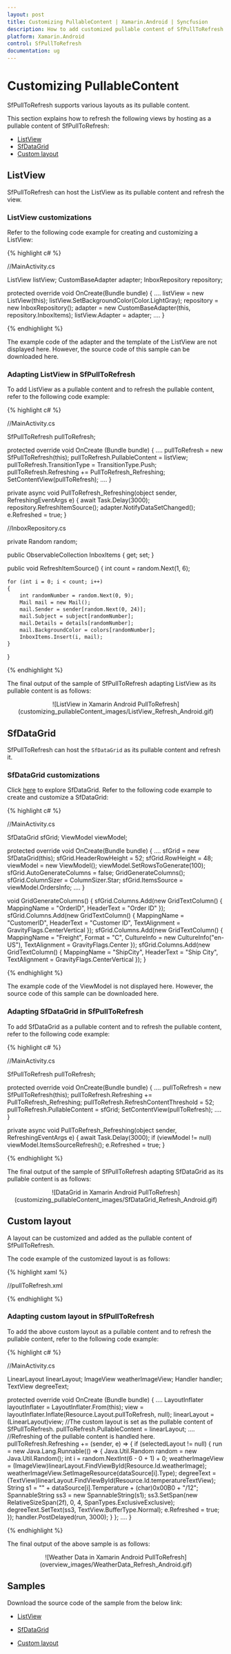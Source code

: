 ```yaml
---
layout: post
title: Customizing PullableContent | Xamarin.Android | Syncfusion
description: How to add customized pullable content of SfPullToRefresh and refresh it in Xamarin.Android DataGrid (SfDataGrid).
platform: Xamarin.Android
control: SfPullToRefresh
documentation: ug
--- 
```


# Customizing PullableContent

SfPullToRefresh supports various layouts as its pullable content. 

This section explains how to refresh the following views by hosting as a pullable content of SfPullToRefresh:

* [ListView](#listview) 
* [SfDataGrid](#sfdatagrid) 
* [Custom layout](#custom-layout) 

## ListView

SfPullToRefresh can host the ListView as its pullable content and refresh the view. 

### ListView customizations

Refer to the following code example for creating and customizing a ListView: 

{% highlight c# %}

//MainActivity.cs

ListView listView;
CustomBaseAdapter adapter;
InboxRepository repository;

protected override void OnCreate(Bundle bundle)
{
    ....
    listView = new ListView(this);
    listView.SetBackgroundColor(Color.LightGray);
    repository = new InboxRepository();
    adapter = new CustomBaseAdapter(this, repository.InboxItems);
    listView.Adapter = adapter;
    ....
}

{% endhighlight %}

The example code of the adapter and the template of the ListView are not displayed here. However, the source code of this sample can be downloaded here.

### Adapting ListView in SfPullToRefresh

To add ListView as a pullable content and to refresh the pullable content, refer to the following code example:

{% highlight c# %}

//MainActivity.cs

SfPullToRefresh pullToRefresh;

protected override void OnCreate (Bundle bundle)
{
    ....
    pullToRefresh = new SfPullToRefresh(this);
    pullToRefresh.PullableContent = listView;
    pullToRefresh.TransitionType = TransitionType.Push;
    pullToRefresh.Refreshing += PullToRefresh_Refreshing;
    SetContentView(pullToRefresh);
    ....
}

private async void PullToRefresh_Refreshing(object sender, RefreshingEventArgs e)
{
    await Task.Delay(3000);
    repository.RefreshItemSource();
    adapter.NotifyDataSetChanged();
    e.Refreshed = true;
}

//InboxRepository.cs 

private Random random;

public ObservableCollection<Mail> InboxItems { get; set; }

public void RefreshItemSource()
{
    int count = random.Next(1, 6);

    for (int i = 0; i < count; i++)
    {
        int randomNumber = random.Next(0, 9);
        Mail mail = new Mail();
        mail.Sender = sender[random.Next(0, 24)];
        mail.Subject = subject[randomNumber];
        mail.Details = details[randomNumber];
        mail.BackgroundColor = colors[randomNumber];
        InboxItems.Insert(i, mail);
    }
}

{% endhighlight %}

The final output of the sample of SfPullToRefresh adapting ListView as its pullable content is as follows:

<div style="text-align:center" markdown="1">
![ListView in Xamarin Android PullToRefresh](customizing_pullableContent_images/ListView_Refresh_Android.gif)
</div>

## SfDataGrid

SfPullToRefresh can host the `SfDataGrid` as its pullable content and refresh it.

### SfDataGrid customizations

Click [here](https://help.syncfusion.com/xamarin-android/sfdatagrid/getting-started) to explore SfDataGrid. Refer to the following code example to create and customize a SfDataGrid:

{% highlight c# %}

//MainActivity.cs

SfDataGrid sfGrid;
ViewModel viewModel;

protected override void OnCreate(Bundle bundle)
{
    ....
    sfGrid = new SfDataGrid(this);
    sfGrid.HeaderRowHeight = 52;
    sfGrid.RowHeight = 48;
    viewModel = new ViewModel();
    viewModel.SetRowsToGenerate(100);
    sfGrid.AutoGenerateColumns = false;
    GridGenerateColumns();
    sfGrid.ColumnSizer = ColumnSizer.Star;
    sfGrid.ItemsSource = viewModel.OrdersInfo;
    ....
}

void GridGenerateColumns()
{
    sfGrid.Columns.Add(new GridTextColumn() { MappingName = "OrderID", HeaderText = "Order ID" });
    sfGrid.Columns.Add(new GridTextColumn() { MappingName = "CustomerID", HeaderText = "Customer ID", TextAlignment = GravityFlags.CenterVertical });
    sfGrid.Columns.Add(new GridTextColumn() { MappingName = "Freight", Format = "C", CultureInfo = new CultureInfo("en-US"), TextAlignment = GravityFlags.Center });
    sfGrid.Columns.Add(new GridTextColumn() { MappingName = "ShipCity", HeaderText = "Ship City", TextAlignment = GravityFlags.CenterVertical });
}

{% endhighlight %}

The example code of the ViewModel is not displayed here. However, the source code of this sample can be downloaded here.

### Adapting SfDataGrid in SfPullToRefresh

To add SfDataGrid as a pullable content and to refresh the pullable content, refer to the following code example: 

{% highlight c# %}

//MainActivity.cs

SfPullToRefresh pullToRefresh;

protected override void OnCreate(Bundle bundle)
{
    ....
    pullToRefresh = new SfPullToRefresh(this);
    pullToRefresh.Refreshing += PullToRefresh_Refreshing;
    pullToRefresh.RefreshContentThreshold = 52;
    pullToRefresh.PullableContent = sfGrid;
    SetContentView(pullToRefresh);
    ....
}

private async void PullToRefresh_Refreshing(object sender, RefreshingEventArgs e)
{
    await Task.Delay(3000);
    if (viewModel != null)
        viewModel.ItemsSourceRefresh();
    e.Refreshed = true;
}

{% endhighlight %}

The final output of the sample of SfPullToRefresh adapting SfDataGrid as its pullable content is as follows:

<div style="text-align:center" markdown="1">
![DataGrid in Xamarin Android PullToRefresh](customizing_pullableContent_images/SfDataGrid_Refresh_Android.gif)
</div>

## Custom layout

A layout can be customized and added as the pullable content of SfPullToRefresh. 

The code example of the customized layout is as follows:

{% highlight xaml %}

//pullToRefresh.xml

<LinearLayout xmlns:android="http://schemas.android.com/apk/res/android"
    android:orientation="vertical"
    android:layout_width="match_parent"
    android:layout_height="match_parent"
    android:layout_weight="1"
    android:background="#039be5"
    android:id="@+id/layout">
    <TextView
        android:layout_marginTop="30dp"
        android:layout_width="wrap_content"
        android:layout_height="wrap_content"
        android:text="Morrisville"
        android:textSize="15sp"
        android:textColor="#ffffff"
        android:layout_weight="1"
        android:layout_gravity="center_horizontal" />
    <ImageView
        android:layout_width="120dp"
        android:layout_height="120dp"
        android:id="@+id/weatherImage"
        android:adjustViewBounds="true"
        android:layout_weight="1"
        android:src="@drawable/cloudy"
        android:layout_gravity="center_horizontal" />
    <TextView
        android:layout_width="wrap_content"
        android:layout_height="wrap_content"
        android:textColor="#ffffff"
        android:text="20°/12"
        android:textAppearance="?android:attr/textAppearanceLarge"
        android:textSize="23sp"
        android:textAlignment="center"
        android:id="@+id/temperatureTextView"
        android:layout_gravity="center" />
    <TextView
        android:layout_marginTop="2dp"
        android:layout_marginBottom="5dp"
        android:layout_width="wrap_content"
        android:layout_height="wrap_content"
        android:text="Friday, March 16 "
        android:textSize="13sp"
        android:textColor="#ffffff"
        android:id="@+id/dayTextView"
        android:layout_weight="1"
        android:layout_gravity="center_horizontal" />
    <HorizontalScrollView
        android:layout_width="wrap_content"
        android:layout_gravity="bottom"
        android:background="#007aaa"
        android:id="@+id/scrollView"
        android:layout_height="170dp">
        <LinearLayout
            android:orientation="horizontal"
            android:background="#007aaa"
            android:layout_width="wrap_content"
            android:id="@+id/pullScroller"
            android:layout_height="fill_parent" />
    </HorizontalScrollView>
</LinearLayout>

{% endhighlight %}

### Adapting custom layout in SfPullToRefresh

To add the above custom layout as a pullable content and to refresh the pullable content, refer to the following code example:

{% highlight c# %}

//MainActivity.cs

LinearLayout linearLayout;
ImageView weatherImageView;
Handler handler;
TextView degreeText;

protected override void OnCreate (Bundle bundle)
{
    ....
    LayoutInflater layoutInflater = LayoutInflater.From(this);
    view = layoutInflater.Inflate(Resource.Layout.pullToRefresh, null);
    linearLayout = (LinearLayout)view;
    //The custom layout is set as the pullable content of SfPullToRefresh.
    pullToRefresh.PullableContent = linearLayout;
    ....
    //Refreshing of the pullable content is handled here. 
    pullToRefresh.Refreshing += (sender, e) =>
            {
                if (selectedLayout != null)
                {
                    run = new Java.Lang.Runnable(() =>
                    {
                        Java.Util.Random random = new Java.Util.Random();
                        int i = random.NextInt(6 - 0 + 1) + 0;
                        weatherImageView = (ImageView)linearLayout.FindViewById(Resource.Id.weatherImage);
                        weatherImageView.SetImageResource(dataSource[i].Type);
                        degreeText = (TextView)linearLayout.FindViewById(Resource.Id.temperatureTextView);
                        String s1 = "" + dataSource[i].Temperature + (char)0x00B0 + "/12";
                        SpannableString ss3 = new SpannableString(s1);
                        ss3.SetSpan(new RelativeSizeSpan(2f), 0, 4, SpanTypes.ExclusiveExclusive);
                        degreeText.SetText(ss3, TextView.BufferType.Normal);
                        e.Refreshed = true;
                    });
                    handler.PostDelayed(run, 3000);
                }
            };
    ....
}

{% endhighlight %}

The final output of the above sample is as follows:

<div style="text-align:center" markdown="1">
![Weather Data in Xamarin Android PullToRefresh](overview_images/WeatherData_Refresh_Android.gif)
</div>

## Samples

Download the source code of the sample from the below link:

* [ListView](http://www.syncfusion.com/downloads/support/directtrac/general/ze/ListView_Refresh_UG-904322401)

* [SfDataGrid](http://www.syncfusion.com/downloads/support/directtrac/general/ze/SfDataGrid_Refresh_UG-1130051554)

* [Custom layout](http://www.syncfusion.com/downloads/support/directtrac/general/ze/WeatherDataRefresh_UG-1906644392)
